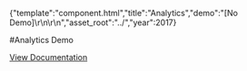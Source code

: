 {"template":"component.html","title":"Analytics","demo":"[No Demo]\r\n\r\n<!--\r\n<style>\r\n  body { position: relative; }\r\n\r\n  .mark { border-bottom: 5px solid red; color: black; position: absolute; right: 0; text-align: right; width: 100px; }\r\n  .mark:before { background: red; bottom: 0; content: ''; display: block; height: 50px; opacity: 0.5; position: absolute; width: 100%; }\r\n  .mark_20  { bottom: 20%; }\r\n  .mark_40  { bottom: 40%; }\r\n  .mark_60  { bottom: 60%; }\r\n  .mark_80  { bottom: 80%; }\r\n  .mark_100 { bottom: 100%; }\r\n\r\n  .padded { height: 2000px; }\r\n</style>\r\n\r\n<div class=\"mark mark_20\"></div>\r\n<div class=\"mark mark_40\"></div>\r\n<div class=\"mark mark_60\"></div>\r\n<div class=\"mark mark_80\"></div>\r\n<div class=\"mark mark_100\"></div>\r\n\r\n<div class=\"padded\"></div>\r\n-->","asset_root":"../","year":2017}

 #Analytics Demo
<p class="back_link"><a href="https://formstone.it/components/analytics">View Documentation</a></p>
